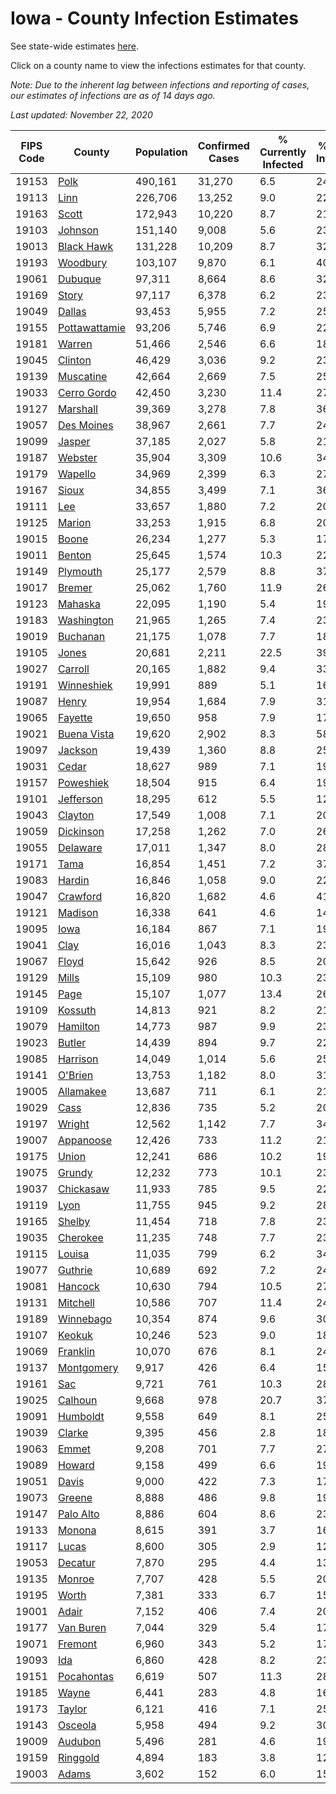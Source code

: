 # Iowa - County Infection Estimates

See state-wide estimates [here](/infections/us-ia).

Click on a county name to view the infections estimates for that county.

*Note: Due to the inherent lag between infections and reporting of cases, our estimates of infections are as of 14 days ago.*

*Last updated: November 22, 2020*

|   FIPS Code |                         County |   Population |   Confirmed Cases |   % Currently Infected |   % Total Infected |
|-------------|--------------------------------|--------------|-------------------|------------------------|--------------------|
|       19153 |                   [Polk](polk) |      490,161 |            31,270 |                    6.5 |               24.7 |
|       19113 |                   [Linn](linn) |      226,706 |            13,252 |                    9.0 |               22.3 |
|       19163 |                 [Scott](scott) |      172,943 |            10,220 |                    8.7 |               21.4 |
|       19103 |             [Johnson](johnson) |      151,140 |             9,008 |                    5.6 |               23.1 |
|       19013 |       [Black Hawk](black-hawk) |      131,228 |            10,209 |                    8.7 |               32.1 |
|       19193 |           [Woodbury](woodbury) |      103,107 |             9,870 |                    6.1 |               40.4 |
|       19061 |             [Dubuque](dubuque) |       97,311 |             8,664 |                    8.6 |               32.5 |
|       19169 |                 [Story](story) |       97,117 |             6,378 |                    6.2 |               23.7 |
|       19049 |               [Dallas](dallas) |       93,453 |             5,955 |                    7.2 |               25.5 |
|       19155 | [Pottawattamie](pottawattamie) |       93,206 |             5,746 |                    6.9 |               22.1 |
|       19181 |               [Warren](warren) |       51,466 |             2,546 |                    6.6 |               18.0 |
|       19045 |             [Clinton](clinton) |       46,429 |             3,036 |                    9.2 |               23.8 |
|       19139 |         [Muscatine](muscatine) |       42,664 |             2,669 |                    7.5 |               25.9 |
|       19033 |     [Cerro Gordo](cerro-gordo) |       42,450 |             3,230 |                   11.4 |               27.1 |
|       19127 |           [Marshall](marshall) |       39,369 |             3,278 |                    7.8 |               36.6 |
|       19057 |       [Des Moines](des-moines) |       38,967 |             2,661 |                    7.7 |               24.7 |
|       19099 |               [Jasper](jasper) |       37,185 |             2,027 |                    5.8 |               21.7 |
|       19187 |             [Webster](webster) |       35,904 |             3,309 |                   10.6 |               34.6 |
|       19179 |             [Wapello](wapello) |       34,969 |             2,399 |                    6.3 |               27.1 |
|       19167 |                 [Sioux](sioux) |       34,855 |             3,499 |                    7.1 |               36.8 |
|       19111 |                     [Lee](lee) |       33,657 |             1,880 |                    7.2 |               20.3 |
|       19125 |               [Marion](marion) |       33,253 |             1,915 |                    6.8 |               20.7 |
|       19015 |                 [Boone](boone) |       26,234 |             1,277 |                    5.3 |               17.6 |
|       19011 |               [Benton](benton) |       25,645 |             1,574 |                   10.3 |               22.5 |
|       19149 |           [Plymouth](plymouth) |       25,177 |             2,579 |                    8.8 |               37.9 |
|       19017 |               [Bremer](bremer) |       25,062 |             1,760 |                   11.9 |               26.2 |
|       19123 |             [Mahaska](mahaska) |       22,095 |             1,190 |                    5.4 |               19.8 |
|       19183 |       [Washington](washington) |       21,965 |             1,265 |                    7.4 |               23.0 |
|       19019 |           [Buchanan](buchanan) |       21,175 |             1,078 |                    7.7 |               18.5 |
|       19105 |                 [Jones](jones) |       20,681 |             2,211 |                   22.5 |               39.4 |
|       19027 |             [Carroll](carroll) |       20,165 |             1,882 |                    9.4 |               33.7 |
|       19191 |       [Winneshiek](winneshiek) |       19,991 |               889 |                    5.1 |               16.0 |
|       19087 |                 [Henry](henry) |       19,954 |             1,684 |                    7.9 |               31.0 |
|       19065 |             [Fayette](fayette) |       19,650 |               958 |                    7.9 |               17.9 |
|       19021 |     [Buena Vista](buena-vista) |       19,620 |             2,902 |                    8.3 |               58.4 |
|       19097 |             [Jackson](jackson) |       19,439 |             1,360 |                    8.8 |               25.1 |
|       19031 |                 [Cedar](cedar) |       18,627 |               989 |                    7.1 |               19.5 |
|       19157 |         [Poweshiek](poweshiek) |       18,504 |               915 |                    6.4 |               19.1 |
|       19101 |         [Jefferson](jefferson) |       18,295 |               612 |                    5.5 |               12.1 |
|       19043 |             [Clayton](clayton) |       17,549 |             1,008 |                    7.1 |               20.5 |
|       19059 |         [Dickinson](dickinson) |       17,258 |             1,262 |                    7.0 |               26.1 |
|       19055 |           [Delaware](delaware) |       17,011 |             1,347 |                    8.0 |               28.4 |
|       19171 |                   [Tama](tama) |       16,854 |             1,451 |                    7.2 |               37.9 |
|       19083 |               [Hardin](hardin) |       16,846 |             1,058 |                    9.0 |               22.6 |
|       19047 |           [Crawford](crawford) |       16,820 |             1,682 |                    4.6 |               41.0 |
|       19121 |             [Madison](madison) |       16,338 |               641 |                    4.6 |               14.2 |
|       19095 |                   [Iowa](iowa) |       16,184 |               867 |                    7.1 |               19.5 |
|       19041 |                   [Clay](clay) |       16,016 |             1,043 |                    8.3 |               23.2 |
|       19067 |                 [Floyd](floyd) |       15,642 |               926 |                    8.5 |               20.9 |
|       19129 |                 [Mills](mills) |       15,109 |               980 |                   10.3 |               23.1 |
|       19145 |                   [Page](page) |       15,107 |             1,077 |                   13.4 |               26.6 |
|       19109 |             [Kossuth](kossuth) |       14,813 |               921 |                    8.2 |               21.9 |
|       19079 |           [Hamilton](hamilton) |       14,773 |               987 |                    9.9 |               23.9 |
|       19023 |               [Butler](butler) |       14,439 |               894 |                    9.7 |               22.7 |
|       19085 |           [Harrison](harrison) |       14,049 |             1,014 |                    5.6 |               25.8 |
|       19141 |             [O'Brien](o'brien) |       13,753 |             1,182 |                    8.0 |               31.5 |
|       19005 |         [Allamakee](allamakee) |       13,687 |               711 |                    6.1 |               21.3 |
|       19029 |                   [Cass](cass) |       12,836 |               735 |                    5.2 |               20.3 |
|       19197 |               [Wright](wright) |       12,562 |             1,142 |                    7.7 |               34.3 |
|       19007 |         [Appanoose](appanoose) |       12,426 |               733 |                   11.2 |               21.2 |
|       19175 |                 [Union](union) |       12,241 |               686 |                   10.2 |               19.7 |
|       19075 |               [Grundy](grundy) |       12,232 |               773 |                   10.1 |               23.1 |
|       19037 |         [Chickasaw](chickasaw) |       11,933 |               785 |                    9.5 |               22.8 |
|       19119 |                   [Lyon](lyon) |       11,755 |               945 |                    9.2 |               28.5 |
|       19165 |               [Shelby](shelby) |       11,454 |               718 |                    7.8 |               23.2 |
|       19035 |           [Cherokee](cherokee) |       11,235 |               748 |                    7.7 |               23.6 |
|       19115 |               [Louisa](louisa) |       11,035 |               799 |                    6.2 |               34.8 |
|       19077 |             [Guthrie](guthrie) |       10,689 |               692 |                    7.2 |               24.2 |
|       19081 |             [Hancock](hancock) |       10,630 |               794 |                   10.5 |               27.0 |
|       19131 |           [Mitchell](mitchell) |       10,586 |               707 |                   11.4 |               24.0 |
|       19189 |         [Winnebago](winnebago) |       10,354 |               874 |                    9.6 |               30.0 |
|       19107 |               [Keokuk](keokuk) |       10,246 |               523 |                    9.0 |               18.4 |
|       19069 |           [Franklin](franklin) |       10,070 |               676 |                    8.1 |               24.4 |
|       19137 |       [Montgomery](montgomery) |        9,917 |               426 |                    6.4 |               15.2 |
|       19161 |                     [Sac](sac) |        9,721 |               761 |                   10.3 |               28.2 |
|       19025 |             [Calhoun](calhoun) |        9,668 |               978 |                   20.7 |               37.8 |
|       19091 |           [Humboldt](humboldt) |        9,558 |               649 |                    8.1 |               25.6 |
|       19039 |               [Clarke](clarke) |        9,395 |               456 |                    2.8 |               18.5 |
|       19063 |                 [Emmet](emmet) |        9,208 |               701 |                    7.7 |               27.3 |
|       19089 |               [Howard](howard) |        9,158 |               499 |                    6.6 |               19.4 |
|       19051 |                 [Davis](davis) |        9,000 |               422 |                    7.3 |               17.2 |
|       19073 |               [Greene](greene) |        8,888 |               486 |                    9.8 |               19.9 |
|       19147 |         [Palo Alto](palo-alto) |        8,886 |               604 |                    8.6 |               23.9 |
|       19133 |               [Monona](monona) |        8,615 |               391 |                    3.7 |               16.1 |
|       19117 |                 [Lucas](lucas) |        8,600 |               305 |                    2.9 |               12.9 |
|       19053 |             [Decatur](decatur) |        7,870 |               295 |                    4.4 |               13.6 |
|       19135 |               [Monroe](monroe) |        7,707 |               428 |                    5.5 |               20.0 |
|       19195 |                 [Worth](worth) |        7,381 |               333 |                    6.7 |               15.8 |
|       19001 |                 [Adair](adair) |        7,152 |               406 |                    7.4 |               20.6 |
|       19177 |         [Van Buren](van-buren) |        7,044 |               329 |                    5.4 |               17.3 |
|       19071 |             [Fremont](fremont) |        6,960 |               343 |                    5.2 |               17.4 |
|       19093 |                     [Ida](ida) |        6,860 |               428 |                    8.2 |               23.0 |
|       19151 |       [Pocahontas](pocahontas) |        6,619 |               507 |                   11.3 |               28.5 |
|       19185 |                 [Wayne](wayne) |        6,441 |               283 |                    4.8 |               16.1 |
|       19173 |               [Taylor](taylor) |        6,121 |               416 |                    7.1 |               25.3 |
|       19143 |             [Osceola](osceola) |        5,958 |               494 |                    9.2 |               30.6 |
|       19009 |             [Audubon](audubon) |        5,496 |               281 |                    4.6 |               19.0 |
|       19159 |           [Ringgold](ringgold) |        4,894 |               183 |                    3.8 |               12.4 |
|       19003 |                 [Adams](adams) |        3,602 |               152 |                    6.0 |               15.5 |